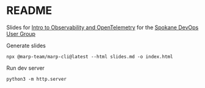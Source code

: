 # README

Slides for [Intro to Observability and OpenTelemetry](https://www.meetup.com/spokane-devops-meetup/events/298355330/) for the [Spokane DevOps User Group](https://www.meetup.com/spokane-devops-meetup/)

Generate slides
```shell
npx @marp-team/marp-cli@latest --html slides.md -o index.html
```

Run dev server
```shell
python3 -m http.server
```
